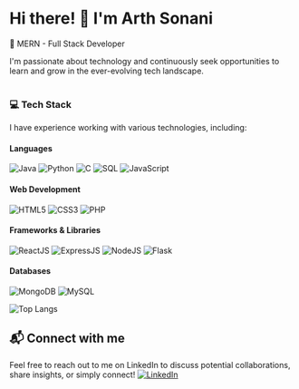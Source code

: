# Hi there! 👋 I'm Arth Sonani
🚀 MERN - Full Stack Developer 

I'm passionate about technology and continuously seek opportunities to learn and grow in the ever-evolving tech landscape.
<br><br>

### 💻 Tech Stack
I have experience working with various technologies, including:

#### **Languages**
![Java](https://img.shields.io/badge/Java-007396?style=for-the-badge&logo=java&logoColor=white)
![Python](https://img.shields.io/badge/Python-3776AB?style=for-the-badge&logo=python&logoColor=white)
![C](https://img.shields.io/badge/C-00599C?style=for-the-badge&logo=c&logoColor=white)
![SQL](https://img.shields.io/badge/SQL-4479A1?style=for-the-badge&logo=mysql&logoColor=white)
![JavaScript](https://img.shields.io/badge/JavaScript-F7DF1E?style=for-the-badge&logo=javascript&logoColor=black)

#### **Web Development**
![HTML5](https://img.shields.io/badge/HTML5-E34F26?style=for-the-badge&logo=html5&logoColor=white)
![CSS3](https://img.shields.io/badge/CSS3-1572B6?style=for-the-badge&logo=css3&logoColor=white)
![PHP](https://img.shields.io/badge/PHP-777BB4?style=for-the-badge&logo=php&logoColor=white)

#### **Frameworks & Libraries**
![ReactJS](https://img.shields.io/badge/React-61DAFB?style=for-the-badge&logo=react&logoColor=black)
![ExpressJS](https://img.shields.io/badge/Express.js-000000?style=for-the-badge&logo=express&logoColor=white)
![NodeJS](https://img.shields.io/badge/Node.js-339933?style=for-the-badge&logo=node.js&logoColor=white)
![Flask](https://img.shields.io/badge/Flask-000000?style=for-the-badge&logo=flask&logoColor=white)

#### **Databases**
![MongoDB](https://img.shields.io/badge/MongoDB-47A248?style=for-the-badge&logo=mongodb&logoColor=white)
![MySQL](https://img.shields.io/badge/MySQL-4479A1?style=for-the-badge&logo=mysql&logoColor=white)


![Top Langs](https://github-readme-stats.vercel.app/api/top-langs/?username=arthsonani&layout=compact&theme=radical)


## 📬 Connect with me
Feel free to reach out to me on LinkedIn to discuss potential collaborations, share insights, or simply connect!
[![LinkedIn](https://img.shields.io/badge/LinkedIn-ArthSonani-blue?style=flat-square&logo=linkedin)](https://www.linkedin.com/in/arthsonani)
